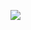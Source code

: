 <p align="left">
  <img src="https://api.boot.dev/v1/users/public/2ae2599f-1d3f-4bfd-8d33-74d70a9e812a/thumbnail" >
</p>
